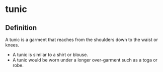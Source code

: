 # tunic

## Definition

A tunic is a garment that reaches from the shoulders down to the waist or knees.

* A tunic is similar to a shirt or blouse.
* A tunic would be worn under a longer over-garment such as a toga or robe.